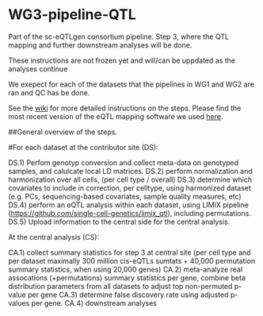 # WG3-pipeline-QTL
Part of the sc-eQTLgen consortium pipeline. Step 3, where the QTL mapping and further downstream analyses will be done.

These instructions are not frozen yet and will/can be uppdated as the analyses continue

We exepect for each of the datasets that the pipelines in WG1 and WG2 are ran and QC has be done.

See the [wiki](https://github.com/sc-eQTLgen-consortium/WG3-pipeline-QTL/wiki) for more detailed instructions on the steps.
Please find the most recent version of the eQTL mapping software we used [here](https://github.com/single-cell-genetics/limix_qtl/wiki).

##General overview of the steps.

#For each dataset at the contributor site (DS):

DS.1) Perfom genotyp conversion and collect meta-data on genotyped samples, and calulcate local LD matrices.
DS.2) perform normalization and harmonization over all cells, (per cell type / overall)
DS.3) determine which covariates to include in correction, per celltype, using harmonized dataset (e.g. PCs, sequencing-based covariates, sample quality measures, etc)
DS.4) perform an eQTL analysis within each dataset, using LIMIX pipeline (https://github.com/single-cell-genetics/limix_qtl), including permutations.
DS.5) Upload information to the central side for the central analysis.

At the central analysis (CS):

CA.1) collect summary statistics for step 3 at central site (per cell type and per dataset maximally 300 million cis-eQTLs sumtats + 40,000 permutation summary statistics, when using 20,000 genes)
CA.2) meta-analyze real assocations (+permutations) summary statistics per gene, combine beta distribution parameters from all datasets to adjust top non-permuted p-value per gene
CA.3) determine false discovery rate using adjusted p-values per gene.
CA.4) downstream analyses
